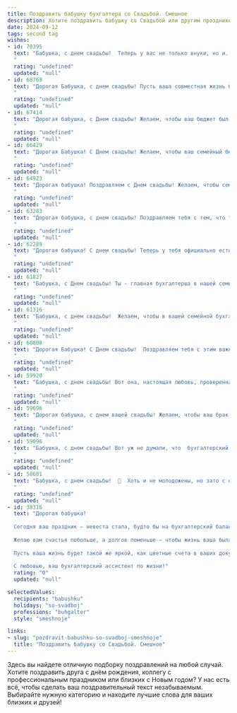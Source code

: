 ```yaml
---
title: Поздравить бабушку бухгалтера со Свадьбой. Смешное
description: Хотите поздравить бабушку со Свадьбой или другим праздником? Наш ИИ создаст незабываемое поздравление, а вы обязательно выделитесь среди других.  
date: 2024-09-12
tags: second tag
wishes:
- id: 70395
  text: "Бабушка, с днем свадьбы!  Теперь у вас не только внуки, но и... новый муж!  Желаем вам финансовой стабильности и чтобы этот дебет с кредитом у вас всегда сходился! 😜
  "
  rating: "undefined"
  updated: "null"
- id: 68769
  text: "Дорогая Бабушка, с днем свадьбы! Пусть ваша совместная жизнь будет такой же сладкой и стабильной, как годовой баланс, который вы умело составляете! 😉🥂
  "
  rating: "undefined"
  updated: "null"
- id: 67414
  text: "Дорогая бабушка, с Днем свадьбы! Желаем, чтобы ваш бюджет был таким же полным, как и ваша любовь, а дебет с кредитом всегда сходились, как вы с дедушкой! Пусть ваша семейная бухгалтерия ведется только в плюсе, а дефицит будет только в любви!
  "
  rating: "undefined"
  updated: "null"
- id: 66429
  text: "Дорогая Бабушка! С Днем свадьбы! Желаем, чтобы ваш семейный бюджет был всегда в плюсе, а расходы - только на приятные мелочи! Пусть любимый внук - самый главный твой бухгалтер, а счастье -  самый сладкий бонус! 🎉🥂
  "
  rating: "undefined"
  updated: "null"
- id: 64923
  text: "Дорогая бабушка! Поздравляем с Днем свадьбы! Желаем, чтобы семейный бюджет всегда был в плюсе, а любовь росла в геометрической прогрессии, как дебет с кредитом! Пусть ваша жизнь будет такой же яркой и стабильной, как отчет, составленный профессиональным бухгалтером! 🎉🥂
  "
  rating: "undefined"
  updated: "null"
- id: 63283
  text: "Дорогая бабушка, с днем свадьбы! Поздравляем тебя с тем, что ты, наконец, нашла того, кто сможет терпеть твои \"бухгалтерские\" шутки! 🎉 Желаем, чтобы этот союз был таким же прибыльным, как твоя карьера, и чтобы в вашей семье всегда царило взаимопонимание, как в балансе! 😉
  "
  rating: "undefined"
  updated: "null"
- id: 62289
  text: "Дорогая бабушка! С днем свадьбы! Теперь у тебя официально есть главный бухгалтер в семье, который будет следить за семейным бюджетом. Надеемся, ты не будешь скучать по работе, ведь теперь у тебя будет новый \"дебитор\" - твой любимый внук/внучка!
  "
  rating: "undefined"
  updated: "null"
- id: 61827
  text: "Бабушка, с Днем свадьбы! Ты - главная бухгалтерша в нашей семье, ну а сегодня - главная героиня. Пусть в твоей семейной бухгалтерии всегда будет только прибыль, а дефицит - только в любви!
  "
  rating: "undefined"
  updated: "null"
- id: 61316
  text: "Бабушка, с днем свадьбы!  Желаем, чтобы в вашей семейной бухгалтерии всегда был \"плюс\" и никаких \"минусов\" — только любовь, радость и счастливые моменты!  🎉
  "
  rating: "undefined"
  updated: "null"
- id: 60808
  text: "Дорогая Бабушка! С Днем свадьбы!  Поздравляем тебя с этим важным событием!  Теперь ты официально замужем за своей любимой профессией - бухгалтерией! Желаем, чтобы  в  вашем браке царили порядок, баланс  и достаток! 😜
  "
  rating: "undefined"
  updated: "null"
- id: 59920
  text: "Бабушка, с днем свадьбы! Вот она, настоящая любовь, проверенная годами работы с бухгалтерскими отчетами! Желаем вам, чтобы семейный бюджет всегда был в плюсе, а ваши отношения – на балансе счастья! 🎉🥂
  "
  rating: "undefined"
  updated: "null"
- id: 59696
  text: "Дорогая бабушка, с днем вашей свадьбы! Желаем, чтобы ваш брак был таким же крепким и устойчивым, как ваш бухгалтерский баланс! Пусть все ваши расходы будут только на радость, а дивиденды от любви - неиссякаемы! 🥂
  "
  rating: "undefined"
  updated: "null"
- id: 59096
  text: "Бабушка, с днем свадьбы! Вот уж не думали, что  бухгалтерский талант к подсчету  приведет тебя к такому прекрасному событию!  Желаем, чтобы ваш бюджет был полон любви, а счетчик счастья никогда не останавливался!
  "
  rating: "undefined"
  updated: "null"
- id: 58601
  text: "Бабушка, с днем свадьбы!  🎉  Хоть и не молодожены, но зато с опытом, как говорится, - в бухгалтерии на двоих, теперь точно не запутаетесь! 😂  Желаем вам, чтобы семейный бюджет всегда был в плюсе, а любовь – в дефиците (в хорошем смысле, конечно). 😉
  "
  rating: "undefined"
  updated: "null"
- id: 38316
  text: "Дорогая бабушка!
  
  Сегодня ваш праздник — невеста стала, будто бы на бухгалтерский баланс встала! Пусть в сердце у вас всегда будет \"прибыль\" любви, а \"расходы на огорчения\" останутся в прошлом!
  
  Желаю вам счастья побольше, а долгов поменьше — чтобы жизнь ваша была, как хорошо составленный отчет, всегда с \"чистыми\" страницами и \"большим\" кредитом радости!
  
  Пусть ваша жизнь будет такой же яркой, как цветные счета в ваших документах и такой же вкусной, как ваши фирменные пироги на семейных праздниках!
  
  С любовью, ваш бухгалтерский ассистент по жизни!"
  rating: "0"
  updated: "null"

selectedValues:
  recipients: "babushku"
  holidays: "so-svadboj"
  professions: "buhgalter"
  style: "smeshnoje"

links:
- slug: "pozdravit-babushku-so-svadboj-smeshnoje"
  title: "Поздравить бабушку со Свадьбой. Смешное"
---
```


Здесь вы найдете отличную подборку поздравлений на любой случай. 
Хотите поздравить друга с днём рождения, коллегу с профессиональным праздником или близких с Новым годом? У нас есть всё, чтобы сделать ваш поздравительный текст незабываемым. Выбирайте нужную категорию и находите лучшие слова для ваших близких и друзей!
